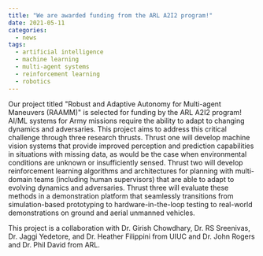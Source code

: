 ```yaml
---
title: "We are awarded funding from the ARL A2I2 program!"
date: 2021-05-11
categories:
  - news
tags:
  - artificial intelligence
  - machine learning
  - multi-agent systems
  - reinforcement learning
  - robotics
---
```


Our project titled "Robust and Adaptive Autonomy for Multi-agent Maneuvers (RAAMM)" is selected for funding by the ARL A2I2 program! AI/ML systems for Army missions require the ability to adapt to changing dynamics and adversaries. This project aims to address this critical challenge through three research thrusts. Thrust one will develop machine vision systems that provide improved perception and prediction capabilities in situations with missing data, as would be the case when environmental conditions are unknown or insufficiently sensed. Thrust two will develop reinforcement learning algorithms and architectures for planning with multi-domain teams (including human supervisors) that are able to adapt to evolving dynamics and adversaries. Thrust three will evaluate these methods in a demonstration platform that seamlessly transitions from simulation-based prototyping to hardware-in-the-loop testing to real-world demonstrations on ground and aerial unmanned vehicles.

This project is a collaboration with Dr. Girish Chowdhary, Dr. RS Sreenivas, Dr. Jaggi Yedetore, and Dr. Heather Filippini from UIUC and Dr. John Rogers and Dr. Phil David from ARL.